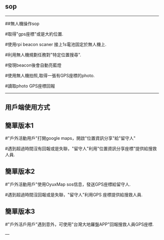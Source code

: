 ## sop

---

##無人機操作sop

#取得"gps座標"或是大約位置.

#使用rpi beacon scaner 接上1s電池固定於無人機上.

#利用無人機規劃任務對"特定位置搜尋".

#發現beacon後會自動亮藍燈

#使用無人機拍照,取得一張有GPS座標的photo.

#讀取photo GPS座標回報


---

## 用戶端使用方式

## 簡單版本1

#"戶外活動用戶"打開google  maps，開啟"位置資訊分享"給"留守人"

#遇到超過時間沒有回報或是失聯，"留守人"利用"位置資訊分享座標"提供給搜救人員.



## 簡單版本2

#"戶外活動用戶"使用OyuxMap sos信息，發送GPS座標給留守人.

#遇到超過時間沒回報或是失聯，"留守人"利用GPS 座標提供給搜救人員.

## 簡單版本3

#"戶外活戶用戶"遇到意外，可使用"台灣大地羅盤APP"回報搜救人員GPS座標.

—